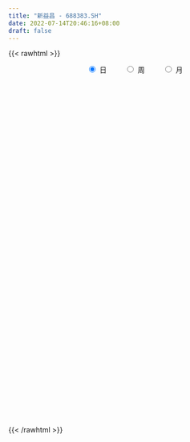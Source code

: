 ```yaml
---
title: "新益昌 - 688383.SH"
date: 2022-07-14T20:46:16+08:00
draft: false
---
```

{{< rawhtml >}}
    <div style="text-align: center">
        <label style="padding: 1rem;"><input style="margin-right: .5rem" type="radio" name="period" value="D" checked onclick="period_change(this)">日</label>
        <label style="padding: 1rem;"><input style="margin-right: .5rem" type="radio" name="period" value="W" onclick="period_change(this)">周</label>
        <label style="padding: 1rem;"><input style="margin-right: .5rem" type="radio" name="period" value="M" onclick="period_change(this)">月</label>
    </div>
    <div id="chart" style="height: 700px;"></div> 
    <script type="text/javascript">
        const D_v = [172344.36,84147.78,48249.73,53199.63,48292.58,41217.0,33061.86,35454.98,28763.18,37567.64,53211.58,31404.75,16351.56,19455.11,16483.7,15558.2,25021.98,15940.44,15483.28,14411.2,16862.56,26084.08,29515.45,23169.97,27261.58,18315.02,18889.38,17519.26,16087.8,14734.03,14276.02,18270.95,21196.52,15269.66,16580.1,15384.75,16151.44,13038.47,8893.87,14015.18,21199.2,10646.57,11184.3,10819.74,9390.0,16556.42,15435.05,11067.27,8797.71,13297.95,10973.95,13523.64,16883.72,9281.87,7780.94,12991.31,15340.38,31327.19,19945.08,23242.19,25419.22,26853.98,31761.41,30142.75,15340.8,26207.62,22211.7,9803.59,10800.63,17010.48,17370.1,11256.72,17904.25,16397.84,25477.28,14022.96,11879.65,14150.5,9785.07,12748.46,9013.14,7196.49,8900.14,5741.16,7826.05,6472.16,7876.04,7375.06,6419.36,9622.27,7950.13,6999.28,10208.68,11748.69,16795.93,8643.12,5875.36,6264.0,6920.66,8463.85,9010.93,8912.65,6151.01,7303.03,8832.55,7699.36,6417.32,6814.95,6954.3,5585.64,7138.38,9784.05,5937.79,26338.94,9676.67,8092.71,6282.72,8802.97,8351.29,6245.04,10428.5,7797.22,14326.71,10274.61,7120.0,7423.99,4576.09,5640.44,12399.8,9103.33,7702.27,11990.84,13901.15,11759.64,10203.63,10783.64,15805.1,16218.54,13604.64,20715.54,12754.35,8295.85,9204.01,13205.37,10924.89,10962.14,9248.11,12858.98,12373.65,6210.03,22622.54,10911.73,20326.15,10949.96,11419.84,5799.81,12294.47,11257.08,6985.64,10703.61,7754.73,7727.02,8147.6,10849.76,10946.46,11491.14,8327.55,6468.4,8347.81,8370.77,6614.71,4325.42,5863.91,5299.47,5416.82,4684.1,4394.07,14162.89,10006.03,7539.8,4441.07,3777.71,6165.71,5053.68,5224.85,5896.58,6571.9,6100.68,13379.88,6417.54,10019.21,11502.81,7346.67,9141.06,10422.97,8154.52,12759.94,8440.48,15107.91,9070.12,9293.63,8468.22,10137.33,5853.17,11761.37,11433.05,6709.3,8688.41,6857.29,7611.29,10324.98,6627.69,9742.57,14801.07,13284.4,5548.24,10743.27,4831.92,4540.47,3766.02,5534.33,4545.94,6495.07,6262.66,4009.15,4532.64,4842.54,4939.91,5529.59,6743.88,8226.14,8180.9,8843.31,7894.01,9615.37,5658.63,3521.55,4228.23,3977.37,6048.2,10803.17,11710.85,7699.64,13527.36,8855.12,9277.06,3819.78,5369.58,6600.4,3591.39,3337.79,8122.28,3260.37,6052.92,4458.79,5063.95,4292.03,8968.22,4431.84,4896.68,3678.12,3712.88,6306.83,7381.79,11773.94,13436.69,7370.32,6848.34,4763.98,4538.2,5246.91,4764.86,17940.76,26964.1,15968.64,11777.63,10207.74,8331.62,8008.43,5406.37,10464.16,6917.29,5435.08,4952.85,5611.14,9444.18,6132.06,13219.39,11602.28,5474.7,9048.02,12256.21,13545.03,7853.81]
const D_histogram = [0.0,0.7772991453,1.5231956364,1.8960447319,1.9505813311,2.0567626948,1.9604218389,1.5239369545,0.8700517454,1.3470707386,1.8385857958,2.0788483982,2.2055627081,2.1007424944,2.0301972172,1.7568438528,1.6577082879,1.8548970638,2.1670920046,2.2543732581,2.4558126744,2.0508579607,1.1043299473,0.2675071349,-0.4955872495,-0.8203407203,-1.4832516344,-1.8911268658,-2.0317723083,-2.1448056494,-2.2373765396,-2.1367766468,-1.0654532339,-0.340536698,-0.1596986458,-0.2626239204,-0.0007059121,-0.0433155516,-0.3778494438,0.046483808,1.4008280366,2.1528298681,1.953918808,1.6448766719,1.3571155535,0.4137502644,-0.1294041885,-0.4733565068,-0.7499245587,-0.8455201593,-0.7556533256,-1.1243371799,-1.9238298625,-2.3229128955,-2.8206979767,-2.7224108265,-1.0560742859,0.9273993857,1.9575862589,2.9253098752,3.1047022126,4.18387386,5.19739192,4.5438033274,3.8098828939,2.0713334709,1.3887893611,0.5175072143,-0.2297429736,-1.3477617404,-1.8668498309,-1.8884523104,-1.5168608243,-1.7655346438,-2.9609159882,-3.6042970647,-3.6249040431,-2.6867834055,-2.0255400258,-0.9597024662,-0.607827669,-0.3535598285,-0.5418595405,-0.7832950337,-1.1942029563,-1.6634580766,-2.0343181051,-2.4783342613,-2.6661389741,-2.263895153,-2.3220601431,-2.3011654594,-2.7537021193,-2.7237580365,-3.2987205103,-3.2279085011,-3.2630629533,-3.3374861497,-3.3420510782,-2.6172300965,-1.9050644475,-1.0040781989,-0.4317368293,-0.3496734229,0.0648703827,0.8790785345,0.8773820235,0.7567746416,0.5579375291,1.0263189697,1.244640034,1.2932229151,1.2931023668,0.2326883192,-0.6108000931,-1.2031532728,-1.5194278991,-1.4958384877,-1.2659906321,-1.2663865097,-1.4349910138,-1.0804376323,-0.3387979183,0.29592402,0.8584022731,1.3830858469,1.5943236205,1.6562955537,1.8448777294,1.5900993327,1.5540916401,1.8615962641,1.7833041575,1.1901022239,0.7837341131,0.3538036861,0.5198731661,1.0693967843,1.4425590306,1.7397676177,1.8779270391,1.7064018696,1.7172935993,1.7965542039,1.9270100052,1.5633146626,1.3604172999,0.7757208864,-0.0832147119,-0.4485139394,-0.0030544248,0.3924361775,0.1682796664,-0.0059523684,-0.3752327903,-0.5695835803,-1.050600352,-1.720059651,-2.0831578594,-2.1391934659,-2.2438439374,-2.4838751113,-2.5703452618,-2.1430183978,-1.7506802984,-1.0713792502,-0.6161642054,-0.3449205173,-0.1711487549,0.0093913692,0.0857707758,0.1947731011,0.1100192464,0.2271032719,0.0645414427,0.0886275234,0.2218544997,0.6744607838,0.4378930607,0.0200838847,-0.2603620373,-0.3385845678,-0.2628489547,-0.2937357478,-0.2628038051,-0.4155948905,-0.2578538798,-0.4473125567,-0.9321445715,-1.2203825965,-1.6993597569,-1.5847811971,-1.1803398513,-0.8252421977,-0.1961651007,-0.0143774878,0.2036691661,0.267259966,0.9186907472,1.065037531,1.4016313511,1.4530847627,1.2751361786,0.9611012868,0.500736974,0.1184286191,-0.3374978511,-0.6496093356,-0.8690546218,-0.8401591654,-0.7815673721,-0.8039318208,-0.7151273862,-0.1518749326,0.4740789995,0.8010286859,1.1985720154,1.2511151928,1.3275110196,1.2484535439,0.8607469746,0.5704489602,0.3666096532,0.3633808055,0.2057103828,0.0668873132,0.0031618287,-0.1122688178,-0.4637604234,-0.9743601691,-1.1912997078,-1.5917208055,-1.6377168835,-1.4841402959,-1.1699383821,-1.0049894391,-0.8895297343,-0.8997351781,-0.825298925,-1.0967778132,-0.9786632464,0.0963521257,0.568395454,1.2127403116,1.6017922882,1.9088943389,1.9897434639,2.2435639214,2.1814998933,2.0939492311,1.8696256721,1.9199853487,1.8859681179,1.8865327187,1.8833833257,1.7538013501,1.7436897422,1.2376766607,0.7744845909,0.4206365924,0.2594894188,0.2110251455,0.3373562013,0.6015920892,1.005964299,1.1077290182,1.0445128199,0.8009654705,0.2823857724,0.055113314,-0.0550044,-0.3525517059,0.0388878873,0.9896195573,1.2292147559,1.3287246349,0.9990586399,0.6591815768,0.6629853049,0.5722517032,0.792029453,0.9301746191,0.4442822378,0.2254232855,0.2238236508,-0.3344499889,-0.849123874,-0.7670192845,-1.1360310614,-1.4435811832,-1.9937770278,-2.7775439089,-3.3475850987,-3.3619725047]
const D_fast = [0.0,0.9716239316,2.0983193318,2.9451796102,3.4873615422,4.1077335796,4.5014981835,4.4459975378,4.009625265,4.8234119429,5.774573449,6.5345481509,7.2126531379,7.6330185478,8.0700225749,8.2358801737,8.5511716807,9.2120847226,10.0660526646,10.7169272326,11.5323198175,11.640079594,10.9696340674,10.1996880387,9.312696842,8.7828581911,7.7491343684,6.8684774205,6.219888901,5.5706541475,4.9187391224,4.4851448535,5.2901049579,5.9298873194,6.07080071,5.9022194553,6.1639609856,6.1105224582,5.681526205,6.1174804089,7.8220316466,9.1122409451,9.401809587,9.5039866189,9.5555043889,8.7155766658,8.1400711658,7.6777797209,7.2137305293,6.9067548889,6.8077083912,6.1579402419,4.8774900936,3.8976788368,2.6947192614,2.112403705,3.5147216742,5.7300451922,7.24962863,8.9486797152,9.9042476057,12.0293877181,14.3422537581,14.8246159973,15.0431662873,13.8224502321,13.4871034625,12.7451981192,11.940512188,10.4855529861,9.4997524378,9.0060368808,8.9984131608,8.3083556803,6.3727453389,4.8282899962,3.9014570071,4.1678817932,4.3227401665,5.1486521095,5.3485699895,5.5144478729,5.1906832758,4.7534240242,4.0439653624,3.158845723,2.2794061682,1.2158064467,0.3614669903,0.1977370232,-0.4409430026,-0.9953396838,-2.1363018735,-2.7872972999,-4.1869399012,-4.9231050173,-5.7740252078,-6.6828199416,-7.5228976397,-7.4523841822,-7.216484645,-6.5665179461,-6.1021107838,-6.1074657332,-5.6767043319,-4.6427265465,-4.4250775516,-4.3564912731,-4.4158440033,-3.6908828203,-3.1614017474,-2.7895131377,-2.4663580942,-3.468600062,-4.4647884975,-5.3579299955,-6.0540615966,-6.4044318071,-6.4910816096,-6.8080741145,-7.3354263721,-7.2509823987,-6.5940421643,-5.885339221,-5.1082603996,-4.237805364,-3.6279866853,-3.1519408637,-2.5021392557,-2.3593928192,-2.0068776017,-1.2339739117,-0.8664399789,-1.1621163566,-1.3725509391,-1.7140304445,-1.4179926731,-0.6011198587,0.1326821452,0.8648326367,1.4724738179,1.7275491158,2.1677642453,2.696163401,3.3083717035,3.3355050266,3.4727119888,3.0819457969,2.2022065207,1.7247788083,2.1694747167,2.6630743633,2.4809877689,2.305267642,1.8421790225,1.5054323374,0.7617654777,-0.3377087341,-1.2215964073,-1.8124303802,-2.4780418362,-3.3390417878,-4.0680982538,-4.1765259892,-4.2218579644,-3.8104017288,-3.5092277354,-3.3242141766,-3.1932296029,-3.0103416365,-2.912519536,-2.7548239354,-2.8120729785,-2.638213135,-2.7846396036,-2.7383966419,-2.5497060407,-1.9284845607,-2.0555790187,-2.4683672234,-2.8139036548,-2.9767723272,-2.9667489528,-3.0710696828,-3.1058386915,-3.3625284994,-3.2692509587,-3.5705377748,-4.2884059325,-4.8817396066,-5.7855567062,-6.0671734457,-5.9578170628,-5.8090299586,-5.2289941367,-5.0508008958,-4.7818369504,-4.651431159,-3.770327691,-3.3577215244,-2.6707198665,-2.2559952643,-2.1151598037,-2.1889193739,-2.5240994431,-2.8768006433,-3.4171015763,-3.8916153947,-4.3283243362,-4.5094686712,-4.6462687209,-4.8696161248,-4.9595935367,-4.4343098163,-3.6898361343,-3.1626292765,-2.4654429432,-2.1001209676,-1.6918473859,-1.4587914756,-1.6313113012,-1.7789970756,-1.8911839693,-1.8035676156,-1.9098104427,-2.0319116839,-2.0948467112,-2.2383445621,-2.7057762737,-3.4599660617,-3.9747305273,-4.7730818263,-5.2285071253,-5.4459656116,-5.4242482933,-5.5105467102,-5.6174694389,-5.8526086772,-5.9844971554,-6.5301704969,-6.6567217417,-5.5576183381,-4.9434761463,-3.9959462109,-3.2064461622,-2.4221205268,-1.8438355357,-1.0291240979,-0.5458131526,-0.1098765072,0.1332063519,0.6635623657,1.1010371644,1.5732349449,2.0409313833,2.3497997452,2.7756105729,2.5790166565,2.3094457344,2.060756884,1.9644820652,1.9687740782,2.1794441843,2.5940780945,3.2499413791,3.6286383528,3.8265503595,3.7832443777,3.3352611228,3.1217669928,2.9978981789,2.6122129465,3.0133745115,4.2115110708,4.7584099584,5.1901009961,5.1101996611,4.9351179922,5.1046680466,5.1569973707,5.5747824836,5.9454713045,5.5706494826,5.4081463517,5.4625026298,4.8206164929,4.0936616393,3.9840114076,3.3309918654,2.6625464478,1.6139063463,0.1357534879,-1.2711839766,-2.1260645088]
const D_slow = [0.0,0.1943247863,0.5751236954,1.0491348784,1.5367802112,2.0509708849,2.5410763446,2.9220605832,3.1395735196,3.4763412042,3.9359876532,4.4556997527,5.0070904298,5.5322760534,6.0398253577,6.4790363209,6.8934633928,7.3571876588,7.89896066,8.4625539745,9.0765071431,9.5892216333,9.8653041201,9.9321809038,9.8082840915,9.6031989114,9.2323860028,8.7596042863,8.2516612093,7.7154597969,7.156115662,6.6219215003,6.3555581918,6.2704240173,6.2304993559,6.1648433758,6.1646668977,6.1538380098,6.0593756489,6.0709966009,6.42120361,6.959411077,7.447890779,7.859109947,8.1983888354,8.3018264015,8.2694753543,8.1511362276,7.963655088,7.7522750482,7.5633617168,7.2822774218,6.8013199561,6.2205917323,5.5154172381,4.8348145315,4.57079596,4.8026458064,5.2920423712,6.02336984,6.7995453931,7.8455138581,9.1448618381,10.2808126699,11.2332833934,11.7511167611,12.0983141014,12.227690905,12.1702551616,11.8333147265,11.3666022688,10.8944891912,10.5152739851,10.0738903241,9.3336613271,8.4325870609,7.5263610501,6.8546651988,6.3482801923,6.1083545758,5.9563976585,5.8680077014,5.7325428163,5.5367190578,5.2381683188,4.8223037996,4.3137242733,3.694140708,3.0276059645,2.4616321762,1.8811171405,1.3058257756,0.6174002458,-0.0635392633,-0.8882193909,-1.6951965162,-2.5109622545,-3.345333792,-4.1808465615,-4.8351540856,-5.3114201975,-5.5624397472,-5.6703739546,-5.7577923103,-5.7415747146,-5.521805081,-5.3024595751,-5.1132659147,-4.9737815324,-4.71720179,-4.4060417815,-4.0827360527,-3.759460461,-3.7012883812,-3.8539884045,-4.1547767227,-4.5346336975,-4.9085933194,-5.2250909774,-5.5416876048,-5.9004353583,-6.1705447664,-6.255244246,-6.181263241,-5.9666626727,-5.6208912109,-5.2223103058,-4.8082364174,-4.347016985,-3.9494921519,-3.5609692418,-3.0955701758,-2.6497441364,-2.3522185805,-2.1562850522,-2.0678341306,-1.9378658391,-1.6705166431,-1.3098768854,-0.874934981,-0.4054532212,0.0211472462,0.450470646,0.899609197,1.3813616983,1.772190364,2.1122946889,2.3062249105,2.2854212325,2.1732927477,2.1725291415,2.2706381859,2.3127081025,2.3112200104,2.2174118128,2.0750159177,1.8123658297,1.382350917,0.8615614521,0.3267630857,-0.2341978987,-0.8551666765,-1.497752992,-2.0335075914,-2.471177666,-2.7390224786,-2.89306353,-2.9792936593,-3.022080848,-3.0197330057,-2.9982903118,-2.9495970365,-2.9220922249,-2.8653164069,-2.8491810462,-2.8270241654,-2.7715605405,-2.6029453445,-2.4934720793,-2.4884511082,-2.5535416175,-2.6381877594,-2.7038999981,-2.777333935,-2.8430348863,-2.946933609,-3.0113970789,-3.1232252181,-3.356261361,-3.6613570101,-4.0861969493,-4.4823922486,-4.7774772114,-4.9837877609,-5.0328290361,-5.036423408,-4.9855061165,-4.918691125,-4.6890184382,-4.4227590554,-4.0723512176,-3.709080027,-3.3902959823,-3.1500206606,-3.0248364171,-2.9952292623,-3.0796037251,-3.242006059,-3.4592697145,-3.6693095058,-3.8647013488,-4.065684304,-4.2444661506,-4.2824348837,-4.1639151338,-3.9636579624,-3.6640149585,-3.3512361603,-3.0193584055,-2.7072450195,-2.4920582758,-2.3494460358,-2.2577936225,-2.1669484211,-2.1155208254,-2.0987989971,-2.0980085399,-2.1260757444,-2.2420158502,-2.4856058925,-2.7834308195,-3.1813610209,-3.5907902417,-3.9618253157,-4.2543099112,-4.505557271,-4.7279397046,-4.9528734991,-5.1591982304,-5.4333926837,-5.6780584953,-5.6539704638,-5.5118716003,-5.2086865224,-4.8082384504,-4.3310148657,-3.8335789997,-3.2726880193,-2.727313046,-2.2038257382,-1.7364193202,-1.256422983,-0.7849309535,-0.3132977739,0.1575480576,0.5959983951,1.0319208307,1.3413399958,1.5349611435,1.6401202916,1.7049926463,1.7577489327,1.842087983,1.9924860053,2.2439770801,2.5209093346,2.7820375396,2.9822789072,3.0528753503,3.0666536788,3.0529025788,2.9647646524,2.9744866242,3.2218915135,3.5291952025,3.8613763612,4.1111410212,4.2759364154,4.4416827416,4.5847456674,4.7827530307,5.0152966854,5.1263672449,5.1827230663,5.238678979,5.1550664817,4.9427855133,4.7510306921,4.4670229268,4.106127631,3.607683374,2.9132973968,2.0764011221,1.2359079959]
const D_data = [['2021-04-28', 48.15, 65.5, 48.0, 71.0],['2021-04-29', 67.0, 77.68, 67.0, 80.05],['2021-04-30', 76.6, 82.4, 76.21, 83.99],['2021-05-06', 81.89, 82.25, 80.1, 90.22],['2021-05-07', 84.0, 81.15, 75.29, 85.5],['2021-05-10', 80.0, 84.1, 78.5, 87.77],['2021-05-11', 83.5, 83.53, 79.1, 85.45],['2021-05-12', 84.7, 79.61, 76.51, 85.37],['2021-05-13', 77.1, 75.32, 73.53, 81.3],['2021-05-14', 76.63, 90.38, 76.63, 90.38],['2021-05-17', 91.0, 95.0, 87.0, 97.18],['2021-05-18', 94.45, 96.01, 90.58, 98.98],['2021-05-19', 94.0, 97.98, 93.0, 98.8],['2021-05-20', 97.0, 97.62, 95.62, 103.66],['2021-05-21', 95.8, 100.06, 93.4, 101.0],['2021-05-24', 98.91, 99.0, 94.0, 101.08],['2021-05-25', 98.04, 102.5, 97.19, 107.76],['2021-05-26', 102.11, 108.91, 101.0, 108.91],['2021-05-27', 108.0, 114.44, 107.83, 119.45],['2021-05-28', 114.99, 115.65, 109.8, 118.99],['2021-05-31', 115.5, 121.01, 112.05, 123.51],['2021-06-01', 120.94, 116.0, 109.88, 121.01],['2021-06-02', 113.77, 108.2, 104.0, 114.89],['2021-06-03', 106.88, 106.7, 103.1, 109.3],['2021-06-04', 106.0, 104.6, 100.0, 108.88],['2021-06-07', 105.27, 108.0, 105.27, 112.0],['2021-06-08', 108.0, 101.5, 100.0, 109.99],['2021-06-09', 99.0, 101.72, 97.5, 104.15],['2021-06-10', 102.0, 103.22, 98.6, 105.76],['2021-06-11', 104.77, 102.34, 98.0, 105.83],['2021-06-15', 104.4, 101.34, 95.08, 104.76],['2021-06-16', 100.45, 103.01, 99.88, 111.0],['2021-06-17', 103.78, 118.0, 100.95, 122.99],['2021-06-18', 116.39, 118.87, 115.32, 121.8],['2021-06-21', 117.0, 115.2, 112.0, 121.8],['2021-06-22', 115.51, 112.57, 107.27, 117.99],['2021-06-23', 112.01, 118.35, 110.51, 121.55],['2021-06-24', 116.87, 115.99, 111.86, 117.44],['2021-06-25', 114.0, 112.01, 110.94, 116.8],['2021-06-28', 112.0, 122.5, 111.58, 125.0],['2021-06-29', 122.81, 140.46, 117.3, 142.68],['2021-06-30', 141.89, 141.01, 135.15, 144.9],['2021-07-01', 141.1, 133.27, 131.95, 142.2],['2021-07-02', 131.21, 133.05, 130.1, 139.55],['2021-07-05', 135.71, 134.05, 131.11, 139.0],['2021-07-06', 135.0, 124.38, 120.0, 138.27],['2021-07-07', 119.9, 126.66, 119.2, 130.85],['2021-07-08', 127.5, 127.68, 122.86, 128.89],['2021-07-09', 125.53, 127.5, 121.93, 130.0],['2021-07-12', 129.89, 129.24, 122.63, 133.0],['2021-07-13', 128.63, 132.0, 128.63, 134.8],['2021-07-14', 134.95, 125.8, 123.54, 137.9],['2021-07-15', 125.0, 117.01, 112.57, 127.66],['2021-07-16', 117.5, 118.0, 115.12, 121.45],['2021-07-19', 118.0, 113.1, 113.1, 120.59],['2021-07-20', 112.0, 118.0, 111.06, 121.27],['2021-07-21', 126.0, 141.6, 125.1, 141.6],['2021-07-22', 149.51, 156.1, 148.88, 161.0],['2021-07-23', 157.32, 154.21, 149.5, 159.32],['2021-07-26', 164.0, 161.62, 156.16, 167.66],['2021-07-27', 165.99, 158.19, 157.01, 175.5],['2021-07-28', 158.11, 176.86, 155.55, 189.83],['2021-07-29', 177.0, 186.7, 173.12, 202.2],['2021-07-30', 189.28, 172.08, 170.27, 189.28],['2021-08-02', 173.59, 172.2, 168.69, 179.99],['2021-08-03', 174.58, 156.9, 156.0, 174.58],['2021-08-04', 153.52, 166.66, 153.52, 169.99],['2021-08-05', 164.1, 162.58, 159.18, 166.66],['2021-08-06', 164.83, 161.6, 159.12, 166.66],['2021-08-09', 160.24, 152.97, 151.0, 161.6],['2021-08-10', 152.98, 156.4, 150.0, 163.66],['2021-08-11', 157.0, 161.25, 150.5, 161.53],['2021-08-12', 160.24, 167.29, 156.69, 168.48],['2021-08-13', 166.0, 160.0, 159.0, 179.0],['2021-08-16', 160.0, 143.7, 139.41, 160.0],['2021-08-17', 143.86, 144.26, 142.18, 151.95],['2021-08-18', 146.95, 148.5, 143.3, 151.88],['2021-08-19', 146.01, 161.5, 145.0, 163.99],['2021-08-20', 163.0, 161.42, 158.67, 169.99],['2021-08-23', 161.6, 170.87, 160.0, 171.95],['2021-08-24', 170.0, 166.0, 160.06, 170.5],['2021-08-25', 162.98, 166.88, 160.15, 169.99],['2021-08-26', 168.0, 161.98, 161.0, 173.9],['2021-08-27', 161.0, 160.42, 158.18, 163.96],['2021-08-30', 163.98, 156.5, 153.88, 168.0],['2021-08-31', 154.92, 152.95, 149.0, 158.88],['2021-09-01', 156.53, 151.07, 145.0, 156.54],['2021-09-02', 148.98, 146.7, 145.01, 152.93],['2021-09-03', 146.43, 146.61, 145.0, 153.15],['2021-09-06', 146.6, 153.0, 144.0, 156.3],['2021-09-07', 152.77, 146.63, 145.88, 154.9],['2021-09-08', 146.63, 145.89, 144.07, 149.87],['2021-09-09', 148.2, 136.89, 135.05, 148.3],['2021-09-10', 135.85, 139.63, 135.18, 142.87],['2021-09-13', 138.58, 128.08, 123.0, 139.25],['2021-09-14', 127.18, 132.0, 127.0, 133.38],['2021-09-15', 130.14, 127.86, 126.69, 133.0],['2021-09-16', 129.79, 124.0, 122.43, 129.79],['2021-09-17', 124.3, 121.44, 118.3, 127.0],['2021-09-22', 121.33, 129.5, 120.39, 130.99],['2021-09-23', 129.54, 130.7, 122.02, 132.96],['2021-09-24', 130.3, 135.5, 128.01, 138.78],['2021-09-27', 135.8, 134.0, 130.98, 137.3],['2021-09-28', 131.6, 128.5, 126.66, 136.0],['2021-09-29', 128.21, 133.08, 124.98, 137.12],['2021-09-30', 132.5, 141.0, 132.5, 144.0],['2021-10-08', 141.88, 132.91, 132.62, 143.0],['2021-10-11', 130.99, 131.0, 128.08, 134.9],['2021-10-12', 132.7, 128.96, 125.13, 132.7],['2021-10-13', 128.8, 138.0, 128.68, 139.6],['2021-10-14', 138.0, 136.99, 132.05, 139.9],['2021-10-15', 135.99, 136.0, 133.2, 138.0],['2021-10-18', 135.5, 136.0, 133.0, 139.39],['2021-10-19', 122.5, 119.91, 118.5, 131.0],['2021-10-20', 120.19, 116.77, 116.0, 120.32],['2021-10-21', 117.35, 114.72, 114.0, 118.78],['2021-10-22', 116.0, 114.0, 113.8, 117.48],['2021-10-25', 114.0, 115.58, 111.8, 116.75],['2021-10-26', 115.5, 117.02, 115.49, 121.5],['2021-10-27', 117.04, 112.97, 112.15, 117.52],['2021-10-28', 112.55, 108.5, 107.57, 115.79],['2021-10-29', 108.35, 113.69, 107.8, 114.55],['2021-11-01', 113.56, 120.06, 112.11, 121.28],['2021-11-02', 119.43, 121.55, 117.36, 123.34],['2021-11-03', 121.0, 123.49, 119.2, 124.5],['2021-11-04', 122.77, 126.04, 121.68, 126.36],['2021-11-05', 126.18, 124.53, 123.05, 127.44],['2021-11-08', 122.33, 123.99, 119.94, 124.68],['2021-11-09', 123.05, 127.01, 122.68, 132.78],['2021-11-10', 127.14, 122.06, 120.2, 127.14],['2021-11-11', 122.0, 124.74, 120.11, 128.45],['2021-11-12', 124.29, 130.68, 123.22, 133.86],['2021-11-15', 133.91, 127.52, 126.69, 139.47],['2021-11-16', 126.53, 120.08, 119.8, 129.33],['2021-11-17', 120.2, 120.18, 116.46, 122.71],['2021-11-18', 120.0, 117.77, 117.01, 122.45],['2021-11-19', 116.52, 124.59, 116.0, 128.32],['2021-11-22', 127.26, 131.72, 124.27, 132.8],['2021-11-23', 135.32, 132.81, 131.75, 138.0],['2021-11-24', 132.0, 134.8, 131.0, 143.88],['2021-11-25', 136.98, 135.35, 128.01, 138.92],['2021-11-26', 135.26, 132.79, 131.96, 137.7],['2021-11-29', 131.0, 136.05, 129.17, 138.0],['2021-11-30', 138.99, 138.66, 137.0, 142.9],['2021-12-01', 139.7, 141.53, 136.48, 144.31],['2021-12-02', 142.0, 136.33, 136.04, 142.8],['2021-12-03', 136.0, 138.26, 133.84, 139.14],['2021-12-06', 140.0, 132.51, 131.53, 141.04],['2021-12-07', 133.1, 125.76, 123.98, 134.4],['2021-12-08', 125.76, 128.73, 125.76, 129.88],['2021-12-09', 129.29, 139.24, 129.0, 150.0],['2021-12-10', 138.0, 141.37, 138.0, 147.0],['2021-12-13', 140.49, 134.62, 131.08, 140.49],['2021-12-14', 133.99, 134.56, 131.33, 138.0],['2021-12-15', 134.76, 130.81, 129.51, 136.41],['2021-12-16', 129.1, 131.4, 129.1, 132.26],['2021-12-17', 131.0, 125.6, 125.49, 131.4],['2021-12-20', 126.23, 119.23, 119.0, 126.61],['2021-12-21', 120.3, 118.9, 118.1, 120.9],['2021-12-22', 118.77, 120.0, 117.0, 125.1],['2021-12-23', 119.8, 117.2, 117.13, 121.55],['2021-12-24', 117.0, 112.59, 112.23, 118.3],['2021-12-27', 112.34, 111.43, 109.41, 114.87],['2021-12-28', 112.86, 116.65, 111.01, 116.99],['2021-12-29', 116.58, 116.55, 111.77, 117.88],['2021-12-30', 116.01, 121.55, 115.86, 122.7],['2021-12-31', 120.33, 120.74, 119.51, 124.85],['2022-01-04', 121.46, 119.6, 118.5, 122.88],['2022-01-05', 116.5, 118.95, 114.63, 121.29],['2022-01-06', 117.87, 119.5, 117.52, 122.55],['2022-01-07', 119.19, 118.5, 117.5, 123.97],['2022-01-10', 117.01, 119.1, 116.0, 120.43],['2022-01-11', 119.0, 116.44, 114.47, 120.0],['2022-01-12', 116.91, 118.78, 115.08, 120.0],['2022-01-13', 117.92, 114.86, 113.82, 118.2],['2022-01-14', 114.29, 116.48, 113.08, 118.48],['2022-01-17', 115.0, 118.0, 115.0, 118.82],['2022-01-18', 119.2, 123.57, 119.2, 127.8],['2022-01-19', 122.88, 115.6, 115.6, 123.52],['2022-01-20', 115.57, 111.38, 111.0, 116.54],['2022-01-21', 111.0, 110.75, 108.15, 113.31],['2022-01-24', 111.85, 111.7, 110.2, 114.73],['2022-01-25', 111.11, 113.0, 110.82, 114.89],['2022-01-26', 112.02, 111.17, 109.51, 114.14],['2022-01-27', 111.6, 111.32, 110.8, 114.6],['2022-01-28', 113.44, 108.0, 107.01, 113.44],['2022-02-07', 109.5, 111.21, 108.0, 114.96],['2022-02-08', 112.33, 106.05, 104.0, 112.33],['2022-02-09', 105.66, 99.5, 96.2, 106.65],['2022-02-10', 99.51, 98.5, 96.68, 100.35],['2022-02-11', 98.88, 92.3, 91.66, 99.24],['2022-02-14', 92.0, 96.82, 90.1, 97.43],['2022-02-15', 97.04, 100.09, 96.59, 101.3],['2022-02-16', 100.9, 100.03, 99.59, 105.9],['2022-02-17', 99.22, 105.01, 99.22, 106.66],['2022-02-18', 103.55, 100.8, 100.24, 105.63],['2022-02-21', 100.8, 101.7, 98.35, 101.7],['2022-02-22', 100.0, 100.01, 98.0, 103.57],['2022-02-23', 100.43, 109.11, 100.43, 110.5],['2022-02-24', 109.32, 105.09, 103.71, 109.77],['2022-02-25', 106.7, 109.17, 106.0, 110.41],['2022-02-28', 109.39, 107.24, 106.33, 111.25],['2022-03-01', 108.2, 104.61, 103.52, 108.2],['2022-03-02', 104.01, 102.0, 101.1, 104.45],['2022-03-03', 102.66, 98.21, 97.08, 103.35],['2022-03-04', 98.83, 96.72, 96.0, 101.3],['2022-03-07', 97.88, 93.0, 92.11, 97.88],['2022-03-08', 93.38, 91.87, 90.33, 94.72],['2022-03-09', 91.7, 90.5, 87.93, 94.42],['2022-03-10', 93.33, 91.9, 91.02, 94.8],['2022-03-11', 90.31, 91.32, 87.18, 91.82],['2022-03-14', 94.0, 89.2, 88.88, 94.0],['2022-03-15', 88.0, 89.57, 86.72, 92.33],['2022-03-16', 91.19, 96.33, 89.0, 96.9],['2022-03-17', 99.5, 99.87, 97.5, 102.72],['2022-03-18', 97.5, 98.64, 97.38, 99.94],['2022-03-21', 98.78, 101.75, 96.0, 103.35],['2022-03-22', 101.75, 99.13, 99.01, 101.75],['2022-03-23', 98.98, 100.36, 98.05, 101.48],['2022-03-24', 98.98, 99.03, 97.31, 100.79],['2022-03-25', 99.05, 94.37, 93.5, 100.89],['2022-03-28', 96.98, 93.98, 92.61, 96.98],['2022-03-29', 94.01, 93.77, 91.4, 97.21],['2022-03-30', 94.95, 95.7, 92.4, 97.2],['2022-03-31', 95.7, 93.25, 92.5, 95.9],['2022-04-01', 93.2, 92.49, 90.05, 94.8],['2022-04-06', 92.4, 92.61, 88.03, 94.5],['2022-04-07', 92.0, 91.13, 88.23, 92.3],['2022-04-08', 91.32, 86.36, 86.07, 91.87],['2022-04-11', 85.53, 81.11, 81.02, 85.53],['2022-04-12', 80.06, 81.57, 77.68, 81.96],['2022-04-13', 81.5, 76.05, 75.36, 81.5],['2022-04-14', 76.8, 77.5, 73.3, 78.0],['2022-04-15', 75.69, 78.5, 73.6, 78.85],['2022-04-18', 77.03, 80.13, 75.8, 82.38],['2022-04-19', 80.15, 78.06, 77.13, 81.36],['2022-04-20', 78.06, 76.78, 75.88, 78.99],['2022-04-21', 76.12, 74.08, 73.7, 78.45],['2022-04-22', 72.51, 73.9, 72.12, 75.32],['2022-04-25', 71.32, 67.5, 67.06, 72.47],['2022-04-26', 69.0, 70.34, 67.26, 71.51],['2022-04-27', 69.1, 84.41, 68.29, 84.41],['2022-04-28', 84.2, 80.52, 78.71, 84.35],['2022-04-29', 82.8, 85.66, 79.5, 88.5],['2022-05-05', 85.66, 85.68, 83.78, 89.25],['2022-05-06', 83.1, 87.3, 82.21, 89.7],['2022-05-09', 86.51, 86.5, 85.52, 87.7],['2022-05-10', 84.11, 90.77, 84.11, 91.8],['2022-05-11', 90.3, 88.68, 88.34, 94.34],['2022-05-12', 88.68, 89.32, 88.04, 91.3],['2022-05-13', 87.62, 88.07, 87.1, 89.6],['2022-05-16', 89.3, 92.35, 89.3, 94.27],['2022-05-17', 93.74, 92.72, 90.7, 93.74],['2022-05-18', 91.76, 94.5, 91.72, 96.95],['2022-05-19', 94.5, 95.95, 92.35, 96.58],['2022-05-20', 94.3, 95.52, 92.0, 96.79],['2022-05-23', 95.5, 98.16, 93.06, 98.56],['2022-05-24', 98.0, 91.91, 91.0, 100.68],['2022-05-25', 91.91, 90.83, 89.71, 93.48],['2022-05-26', 91.29, 90.69, 89.28, 92.35],['2022-05-27', 90.9, 92.22, 90.9, 95.75],['2022-05-30', 91.96, 93.5, 90.31, 93.5],['2022-05-31', 92.02, 96.38, 90.58, 97.18],['2022-06-01', 95.26, 99.82, 95.26, 102.8],['2022-06-02', 99.07, 104.34, 99.06, 106.05],['2022-06-06', 104.0, 103.11, 102.29, 109.64],['2022-06-07', 102.58, 102.39, 101.0, 104.98],['2022-06-08', 102.47, 100.45, 97.26, 102.6],['2022-06-09', 100.14, 95.8, 95.22, 100.47],['2022-06-10', 95.0, 98.0, 95.0, 98.97],['2022-06-13', 97.59, 98.99, 97.0, 101.77],['2022-06-14', 97.06, 95.8, 92.85, 97.26],['2022-06-15', 96.9, 104.99, 93.22, 107.38],['2022-06-16', 109.0, 116.5, 108.0, 117.76],['2022-06-17', 114.01, 112.19, 110.0, 115.94],['2022-06-20', 111.73, 112.91, 111.5, 117.5],['2022-06-21', 114.83, 108.41, 107.7, 114.83],['2022-06-22', 109.2, 107.73, 107.5, 112.91],['2022-06-23', 108.36, 112.28, 107.3, 112.65],['2022-06-24', 111.22, 112.0, 110.53, 114.88],['2022-06-27', 111.77, 117.46, 109.5, 118.58],['2022-06-28', 118.41, 118.8, 115.58, 120.8],['2022-06-29', 120.0, 111.31, 111.02, 120.0],['2022-06-30', 113.61, 113.75, 111.03, 116.37],['2022-07-01', 113.97, 116.8, 111.37, 119.99],['2022-07-04', 114.99, 109.0, 107.3, 116.69],['2022-07-05', 108.81, 106.88, 105.35, 111.81],['2022-07-06', 108.0, 113.23, 106.53, 117.44],['2022-07-07', 113.98, 106.69, 105.81, 113.99],['2022-07-08', 107.0, 105.2, 104.02, 108.21],['2022-07-11', 104.1, 99.0, 98.0, 104.97],['2022-07-12', 98.25, 91.0, 90.53, 99.7],['2022-07-13', 90.84, 87.9, 87.0, 92.01],['2022-07-14', 87.2, 90.82, 87.2, 92.46]]
const W_v = [304741.87,101492.21,176064.66,136906.7,86415.1,122893.64,85545.49,69013.15,70048.63,67864.99,61246.45,63961.13,87384.9,137419.55,84364.34,79939.39,75315.46,43599.39,35968.67,46529.05,44499.07,26387.43,29985.95,6417.32,36277.32,56328.83,41625.02,43721.4,46836.68,62453.16,71588.92,53544.52,64976.93,60790.23,44428.08,49762.51,29801.69,25589.72,40543.86,26118.53,42489.21,46568.03,54672.08,47653.14,40191.27,50003.97,29416.01,25845.46,15312.04,39888.24,27001.15,49789.22,18132.18,22718.94,26958.31,26266.89,29175.44,36957.53,70885.27,43731.79,33380.52,45872.61,42703.07]
const W_histogram = [0.0,-0.0797720798,0.4636289641,1.3967981128,2.8993268975,2.9732435135,2.7020395093,3.4217129571,3.2242287914,4.2354045989,4.2445725305,3.3634667282,4.879983011,6.6382456548,6.6314985273,6.0704174928,5.3701971348,4.4527951408,2.6197065389,0.7386806473,-1.7908645373,-2.5320847118,-2.6540694982,-3.2427677858,-3.3722601122,-4.8006419587,-5.573117694,-5.169720517,-4.3379777302,-4.0525986213,-3.2034386173,-2.2123469788,-1.3298173031,-1.7634423968,-2.8191204636,-2.852541782,-2.9000443816,-2.9332330167,-3.1857882346,-3.3651611209,-4.30803058,-4.1258117868,-3.2468544208,-3.2985547355,-3.4734304354,-2.8966654728,-2.6120663144,-2.3670325358,-2.4254727717,-2.7759375222,-3.0766931324,-2.2794565245,-1.4764515416,-0.7640821369,0.2821785541,0.7961860923,1.9318962484,2.2152645014,3.2546743323,3.7883527297,4.286887879,3.6808815136,2.2285352015]
const W_fast = [0.0,-0.0997150997,0.5595931851,1.841961862,4.0693223711,4.8865498655,5.2908557387,6.8659574258,7.4745304578,9.544557415,10.6148684793,10.574629359,13.3111413946,16.7289654521,18.3800929564,19.3366162951,19.9789452208,20.174742012,18.9965800448,17.3002243151,14.3229629961,12.9487216437,12.1632194828,10.7638292487,9.7912718943,7.162729558,4.9969743993,4.1079414471,3.8551898013,3.1274192549,3.1757196045,3.6137244984,4.1637998482,3.2893141554,1.5288559727,0.7822992087,0.0097855138,-0.7567113756,-1.8057136521,-2.8263768186,-4.8462539226,-5.6954880763,-5.6282443154,-6.504583314,-7.5478166227,-7.6952180284,-8.0636354485,-8.4103598038,-9.0751682326,-10.1196173637,-11.1895462571,-10.9621737803,-10.5282816827,-10.0069328122,-8.8901274828,-8.1770734214,-6.5583892033,-5.721204825,-3.8681264109,-2.3873598311,-0.8171027121,-0.502888699,-1.3981012108]
const W_slow = [0.0,-0.0199430199,0.0959642211,0.4451637493,1.1699954736,1.913306352,2.5888162293,3.4442444686,4.2503016665,5.3091528162,6.3702959488,7.2111626308,8.4311583836,10.0907197973,11.7485944291,13.2661988023,14.608748086,15.7219468712,16.3768735059,16.5615436678,16.1138275334,15.4808063555,14.817288981,14.0065970345,13.1635320065,11.9633715168,10.5700920933,9.277661964,8.1931675315,7.1800178762,6.3791582218,5.8260714771,5.4936171514,5.0527565522,4.3479764363,3.6348409908,2.9098298954,2.1765216412,1.3800745825,0.5387843023,-0.5382233427,-1.5696762894,-2.3813898946,-3.2060285785,-4.0743861873,-4.7985525555,-5.4515691341,-6.0433272681,-6.649695461,-7.3436798415,-8.1128531246,-8.6827172558,-9.0518301412,-9.2428506754,-9.1723060368,-8.9732595138,-8.4902854517,-7.9364693263,-7.1228007432,-6.1757125608,-5.1039905911,-4.1837702127,-3.6266364123]
const W_data = [['2021-04-30', 48.15, 82.4, 48.0, 83.99],['2021-05-07', 81.89, 81.15, 75.29, 90.22],['2021-05-14', 80.0, 90.38, 73.53, 90.38],['2021-05-21', 91.0, 100.06, 87.0, 103.66],['2021-05-28', 98.91, 115.65, 94.0, 119.45],['2021-06-04', 115.5, 104.6, 100.0, 123.51],['2021-06-11', 105.27, 102.34, 97.5, 112.0],['2021-06-18', 104.4, 118.87, 95.08, 122.99],['2021-06-25', 117.0, 112.01, 107.27, 121.8],['2021-07-02', 112.0, 133.05, 111.58, 144.9],['2021-07-09', 135.71, 127.5, 119.2, 139.0],['2021-07-16', 129.89, 118.0, 112.57, 137.9],['2021-07-23', 118.0, 154.21, 111.06, 161.0],['2021-07-30', 164.0, 172.08, 155.55, 202.2],['2021-08-06', 173.59, 161.6, 153.52, 179.99],['2021-08-13', 160.24, 160.0, 150.0, 179.0],['2021-08-20', 160.0, 161.42, 139.41, 169.99],['2021-08-27', 161.6, 160.42, 158.18, 173.9],['2021-09-03', 163.98, 146.61, 145.0, 168.0],['2021-09-10', 146.6, 139.63, 135.05, 156.3],['2021-09-17', 138.58, 121.44, 118.3, 139.25],['2021-09-24', 121.33, 135.5, 120.39, 138.78],['2021-09-30', 135.8, 141.0, 124.98, 144.0],['2021-10-08', 141.88, 132.91, 132.62, 143.0],['2021-10-15', 130.99, 136.0, 125.13, 139.9],['2021-10-22', 135.5, 114.0, 113.8, 139.39],['2021-10-29', 114.0, 113.69, 107.57, 121.5],['2021-11-05', 113.56, 124.53, 112.11, 127.44],['2021-11-12', 122.33, 130.68, 119.94, 133.86],['2021-11-19', 133.91, 124.59, 116.0, 139.47],['2021-11-26', 127.26, 132.79, 124.27, 143.88],['2021-12-03', 131.0, 138.26, 129.17, 144.31],['2021-12-10', 140.0, 141.37, 123.98, 150.0],['2021-12-17', 140.49, 125.6, 125.49, 140.49],['2021-12-24', 126.23, 112.59, 112.23, 126.61],['2021-12-31', 112.34, 120.74, 109.41, 124.85],['2022-01-07', 121.46, 118.5, 114.63, 123.97],['2022-01-14', 117.01, 116.48, 113.08, 120.43],['2022-01-21', 115.0, 110.75, 108.15, 127.8],['2022-01-28', 111.85, 108.0, 107.01, 114.89],['2022-02-11', 109.5, 92.3, 91.66, 114.96],['2022-02-18', 92.0, 100.8, 90.1, 106.66],['2022-02-25', 100.8, 109.17, 98.0, 110.5],['2022-03-04', 109.39, 96.72, 96.0, 111.25],['2022-03-11', 97.88, 91.32, 87.18, 97.88],['2022-03-18', 94.0, 98.64, 86.72, 102.72],['2022-03-25', 98.78, 94.37, 93.5, 103.35],['2022-04-01', 96.98, 92.49, 90.05, 97.21],['2022-04-08', 92.4, 86.36, 86.07, 94.5],['2022-04-15', 85.53, 78.5, 73.3, 85.53],['2022-04-22', 77.03, 73.9, 72.12, 82.38],['2022-04-29', 71.32, 85.66, 67.06, 88.5],['2022-05-06', 85.66, 87.3, 82.21, 89.7],['2022-05-13', 86.51, 88.07, 84.11, 94.34],['2022-05-20', 89.3, 95.52, 89.3, 96.95],['2022-05-27', 95.5, 92.22, 89.28, 100.68],['2022-06-02', 91.96, 104.34, 90.31, 106.05],['2022-06-10', 104.0, 98.0, 95.0, 109.64],['2022-06-17', 97.59, 112.19, 92.85, 117.76],['2022-06-24', 111.73, 112.0, 107.3, 117.5],['2022-07-01', 111.77, 116.8, 109.5, 120.8],['2022-07-08', 114.99, 105.2, 104.02, 117.44],['2022-07-15', 104.1, 90.82, 87.0, 104.97]]
const M_v = [304741.87,517741.23,376499.3,372016.07,297516.7899999999,169071.96,140648.49,247009.5400000001,251092.89,122053.8,152197.54,180108.99,136523.29,104096.03,198499.7,94186.82]
const M_histogram = [0.0,2.464,5.1499578348,8.5289559351,8.9421196441,7.9125270167,5.0343420496,4.4732876095,2.6466419659,0.4470473237,-1.1074814386,-3.0179879559,-4.6361508715,-4.8071835573,-3.6268732264,-4.2250265646]
const M_fast = [0.0,3.08,7.0534472934,12.5646843776,15.2133779976,16.1619171244,14.5423176696,15.0995851319,13.9345999797,11.8467671685,10.0153680466,7.3503645403,4.5731639068,3.2003353317,3.4739273559,1.8195173766]
const M_slow = [0.0,0.616,1.9034894587,4.0357284425,6.2712583535,8.2493901077,9.5079756201,10.6262975224,11.2879580139,11.3997198448,11.1228494852,10.3683524962,9.2093147783,8.007518889,7.1008005824,6.0445439412]
const M_data = [['2021-04-30', 48.15, 82.4, 48.0, 83.99],['2021-05-31', 81.89, 121.01, 73.53, 123.51],['2021-06-30', 120.94, 141.01, 95.08, 144.9],['2021-07-30', 141.1, 172.08, 111.06, 202.2],['2021-08-31', 173.59, 152.95, 139.41, 179.99],['2021-09-30', 156.53, 141.0, 118.3, 156.54],['2021-10-29', 141.88, 113.69, 107.57, 143.0],['2021-11-30', 113.56, 138.66, 112.11, 143.88],['2021-12-31', 139.7, 120.74, 109.41, 150.0],['2022-01-28', 121.46, 108.0, 107.01, 127.8],['2022-02-28', 109.5, 107.24, 90.1, 114.96],['2022-03-31', 108.2, 93.25, 86.72, 108.2],['2022-04-29', 93.2, 85.66, 67.06, 94.8],['2022-05-31', 85.66, 96.38, 82.21, 100.68],['2022-06-30', 95.26, 113.75, 92.85, 120.8],['2022-07-29', 113.97, 90.82, 87.0, 119.99]]
        const D_a = [null,null,null,90.22,null,null,null,null,73.53,null,null,null,null,null,null,null,null,null,null,null,123.51,null,null,null,null,null,null,null,null,null,95.08,null,null,null,null,null,null,null,null,null,null,144.9,null,null,null,null,null,null,null,null,null,null,null,null,null,111.06,null,null,null,null,null,null,202.2,null,null,null,null,null,null,null,null,null,null,null,139.41,null,null,null,null,null,null,null,173.9,null,null,null,null,null,null,null,null,null,null,null,null,null,null,null,118.3,null,null,null,null,null,null,144.0,null,null,null,null,null,null,null,null,null,null,null,null,null,null,107.57,null,null,null,null,null,null,null,null,null,null,null,null,null,null,null,null,null,null,null,null,null,null,null,144.31,null,null,null,null,null,null,null,null,null,null,null,null,null,null,null,null,null,109.41,null,null,null,124.85,null,null,null,null,null,null,null,null,null,null,null,null,null,108.15,null,null,null,null,null,114.96,null,null,null,null,90.1,null,null,null,null,null,null,null,null,null,111.25,null,null,null,null,null,null,null,null,null,null,86.72,null,null,null,null,101.75,null,null,null,null,null,null,null,null,null,null,null,null,null,null,null,null,null,null,null,null,null,67.06,null,null,null,null,null,null,null,null,null,null,null,null,null,null,null,null,null,100.68,null,null,null,90.31,null,null,null,109.64,null,null,null,null,null,92.85,null,null,null,null,null,null,null,null,null,120.8,null,null,null,null,null,null,null,null,null,null,87.0,null]
const W_a = [null,null,null,null,null,null,null,null,null,null,null,null,null,202.2,null,null,null,null,null,null,null,null,null,null,null,null,107.57,null,null,null,null,null,150.0,null,null,null,null,null,null,null,null,null,null,null,null,null,null,null,null,null,null,67.06,null,null,null,null,null,null,null,null,120.8,null,null]
const M_a = [null,null,null,202.2,null,null,null,null,null,null,null,null,67.06,null,null,null]
        const D_b = [[{ coord: ['2021-05-31', 123.51] }, { coord: ['2021-07-20', 111.06] }],[{ coord: ['2021-07-29', 173.9] }, { coord: ['2021-12-01', 139.41] }],[{ coord: ['2021-12-27', 114.96] }, { coord: ['2022-02-28', 109.41] }],[{ coord: ['2022-03-15', 100.68] }, { coord: ['2022-06-28', 86.72] }]]
const W_b = [[{ coord: ['2021-07-30', 150.0] }, { coord: ['2022-04-29', 107.57] }]]
const M_b = []
    </script>
{{< /rawhtml >}}